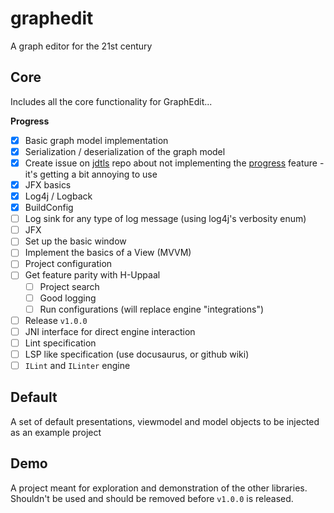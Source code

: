 # graphedit
A graph editor for the 21st century

## Core
Includes all the core functionality for GraphEdit...

**Progress**
 - [x] Basic graph model implementation
 - [x] Serialization / deserialization of the graph model
 - [x] Create issue on [jdtls](https://github.com/eclipse/eclipse.jdt.ls) repo about not implementing the [progress](https://microsoft.github.io/language-server-protocol/specifications/lsp/3.17/specification/#progress) feature - it's getting a bit annoying to use
 - [x] JFX basics
 - [x] Log4j / Logback
 - [x] BuildConfig
 - [ ] Log sink for any type of log message (using log4j's verbosity enum)
 - [ ] JFX
 - [ ] Set up the basic window
 - [ ] Implement the basics of a View (MVVM)
 - [ ] Project configuration
 - [ ] Get feature parity with H-Uppaal
   - [ ] Project search
   - [ ] Good logging
   - [ ] Run configurations (will replace engine "integrations")
 - [ ] Release `v1.0.0`
 - [ ] JNI interface for direct engine interaction
 - [ ] Lint specification
 - [ ] LSP like specification (use docusaurus, or github wiki)
 - [ ] `ILint` and `ILinter` engine

## Default
A set of default presentations, viewmodel and model objects to be injected as an example project

## Demo
A project meant for exploration and demonstration of the other libraries. Shouldn't be used and should be removed before `v1.0.0` is released.

